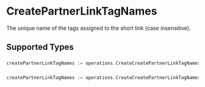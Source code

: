 # CreatePartnerLinkTagNames

The unique name of the tags assigned to the short link (case insensitive).


## Supported Types

### 

```go
createPartnerLinkTagNames := operations.CreateCreatePartnerLinkTagNamesStr(string{/* values here */})
```

### 

```go
createPartnerLinkTagNames := operations.CreateCreatePartnerLinkTagNamesArrayOfStr([]string{/* values here */})
```


